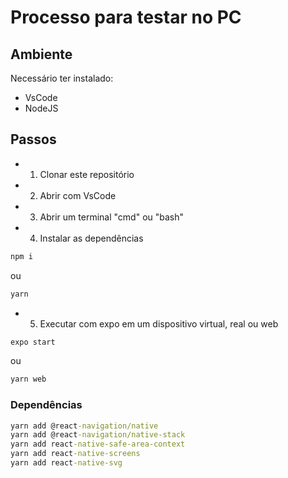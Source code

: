 # Processo para testar no PC
## Ambiente
Necessário ter instalado:
- VsCode
- NodeJS
## Passos
- 1. Clonar este repositório
- 2. Abrir com VsCode
- 3. Abrir um terminal "cmd" ou "bash"
- 4. Instalar as dependências
```bash
npm i
```
ou 
```bash
yarn
```
- 5. Executar com expo em um dispositivo virtual, real ou web
```bash
expo start
```
ou 
```bash
yarn web
```
### Dependências
```cmd
yarn add @react-navigation/native
yarn add @react-navigation/native-stack
yarn add react-native-safe-area-context
yarn add react-native-screens
yarn add react-native-svg
```